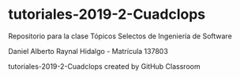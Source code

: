# tutoriales-2019-2-Cuadclops
Repositorio para la clase Tópicos Selectos de Ingeniería de Software

Daniel Alberto Raynal Hidalgo - Matrícula 137803

tutoriales-2019-2-Cuadclops created by GitHub Classroom
